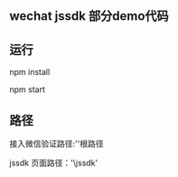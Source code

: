 ## wechat jssdk 部分demo代码

## 运行

npm install 

npm start 

## 路径

接入微信验证路径:'\'根路径

jssdk 页面路径：'\jssdk'

